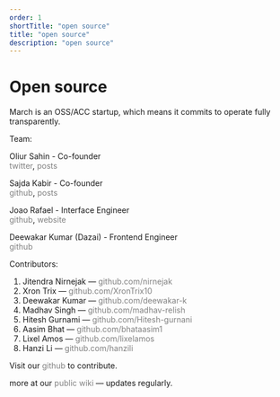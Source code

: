```yaml
---
order: 1
shortTitle: "open source"
title: "open source"
description: "open source"
---
```


# Open source
March is an OSS/ACC startup, which means it commits to operate fully transparently.

Team: 

Oliur Sahin - Co-founder  
<a href="https://x.com/oliursahin" style="text-decoration:none; color:grey;" onmouseover="this.style.color='black'" onmouseout="this.style.color='grey'">twitter</a>, 
<a href="https://oliursahin.com" style="text-decoration:none; color:grey;" onmouseover="this.style.color='black'" onmouseout="this.style.color='grey'">posts</a>

Sajda Kabir - Co-founder  
<a href="https://github.com/sajdakabir" style="text-decoration:none; color:grey;" onmouseover="this.style.color='black'" onmouseout="this.style.color='grey'">github</a>, 
<a href="https://sajdakabir.me" style="text-decoration:none; color:grey;" onmouseover="this.style.color='black'" onmouseout="this.style.color='grey'">posts</a>

Joao Rafael - Interface Engineer  
<a href="https://github.com/joaorceschini" style="text-decoration:none; color:grey;" onmouseover="this.style.color='black'" onmouseout="this.style.color='grey'">github</a>, 
<a href="https://joaorafael.me" style="text-decoration:none; color:grey;" onmouseover="this.style.color='black'" onmouseout="this.style.color='grey'">website</a>

Deewakar Kumar (Dazai) - Frontend Engineer  
<a href="https://github.com/deewakar-k" style="text-decoration:none; color:grey;" onmouseover="this.style.color='black'" onmouseout="this.style.color='grey'">github</a>

Contributors:

1. Jitendra Nirnejak — <a href="https://github.com/nirnejak" style="color:grey; text-decoration:none;" onmouseover="this.style.color='black'" onmouseout="this.style.color='grey'">github.com/nirnejak</a>  
2. Xron Trix — <a href="https://github.com/XronTrix10" style="color:grey; text-decoration:none;" onmouseover="this.style.color='black'" onmouseout="this.style.color='grey'">github.com/XronTrix10</a>  
3. Deewakar Kumar — <a href="https://github.com/deewakar-k" style="color:grey; text-decoration:none;" onmouseover="this.style.color='black'" onmouseout="this.style.color='grey'">github.com/deewakar-k</a>  
4. Madhav Singh — <a href="https://github.com/madhav-relish" style="color:grey; text-decoration:none;" onmouseover="this.style.color='black'" onmouseout="this.style.color='grey'">github.com/madhav-relish</a>  
5. Hitesh Gurnami — <a href="https://github.com/Hitesh-gurnani" style="color:grey; text-decoration:none;" onmouseover="this.style.color='black'" onmouseout="this.style.color='grey'">github.com/Hitesh-gurnani</a>  
6. Aasim Bhat — <a href="https://github.com/bhataasim1" style="color:grey; text-decoration:none;" onmouseover="this.style.color='black'" onmouseout="this.style.color='grey'">github.com/bhataasim1</a>  
7. Lixel Amos — <a href="https://github.com/lixelamos" style="color:grey; text-decoration:none;" onmouseover="this.style.color='black'" onmouseout="this.style.color='grey'">github.com/lixelamos</a>  
8. Hanzi Li — <a href="https://github.com/hanzili" style="color:grey; text-decoration:none;" onmouseover="this.style.color='black'" onmouseout="this.style.color='grey'">github.com/hanzili</a>  



Visit our <a href="https://github.com/marchhq" style="text-decoration:none; color:grey;" onmouseover="this.style.color='black'" onmouseout="this.style.color='grey'">github</a> to contribute.

more at our <a href="https://www.notion.so/77431d8a57e94977a1f27689f1944d25?v=96b8473a1a654111831782d9d6f9f2cc" style="text-decoration:none; color:grey;" onmouseover="this.style.color='black'" onmouseout="this.style.color='grey'">public wiki</a> — updates regularly.

